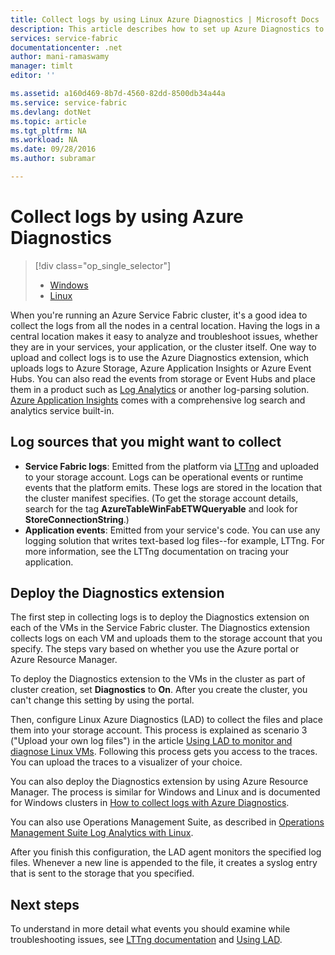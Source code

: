 ```yaml
---
title: Collect logs by using Linux Azure Diagnostics | Microsoft Docs
description: This article describes how to set up Azure Diagnostics to collect logs from a Service Fabric Linux cluster running in Azure.
services: service-fabric
documentationcenter: .net
author: mani-ramaswamy
manager: timlt
editor: ''

ms.assetid: a160d469-8b7d-4560-82dd-8500db34a44a
ms.service: service-fabric
ms.devlang: dotNet
ms.topic: article
ms.tgt_pltfrm: NA
ms.workload: NA
ms.date: 09/28/2016
ms.author: subramar

---
```

# Collect logs by using Azure Diagnostics
> [!div class="op_single_selector"]
> * [Windows](service-fabric-diagnostics-how-to-setup-wad.md)
> * [Linux](service-fabric-diagnostics-how-to-setup-lad.md)
> 
> 

When you're running an Azure Service Fabric cluster, it's a good idea to collect the logs from all the nodes in a central location. Having the logs in a central location makes it easy to analyze and troubleshoot issues, whether they are in your services, your application, or the cluster itself. One way to upload and collect logs is to use the Azure Diagnostics extension, which uploads logs to Azure Storage, Azure Application Insights or Azure Event Hubs. You can also read the events from storage or Event Hubs and place them in a product such as [Log Analytics](../log-analytics/log-analytics-service-fabric.md) or another log-parsing solution. [Azure Application Insights](https://azure.microsoft.com/services/application-insights/) comes with a comprehensive log search and analytics service built-in.

## Log sources that you might want to collect
* **Service Fabric logs**: Emitted from the platform via [LTTng](http://lttng.org) and uploaded to your storage account. Logs can be operational events or runtime events that the platform emits. These logs are stored in the location that the cluster manifest specifies. (To get the storage account details, search for the tag **AzureTableWinFabETWQueryable** and look for **StoreConnectionString**.)
* **Application events**: Emitted from your service's code. You can use any logging solution that writes text-based log files--for example, LTTng. For more information, see the LTTng documentation on tracing your application.  

## Deploy the Diagnostics extension
The first step in collecting logs is to deploy the Diagnostics extension on each of the VMs in the Service Fabric cluster. The Diagnostics extension collects logs on each VM and uploads them to the storage account that you specify. The steps vary based on whether you use the Azure portal or Azure Resource Manager.

To deploy the Diagnostics extension to the VMs in the cluster as part of cluster creation, set **Diagnostics** to **On**. After you create the cluster, you can't change this setting by using the portal.

Then, configure Linux Azure Diagnostics (LAD) to collect the files and place them into your storage account. This process is explained as scenario 3 ("Upload your own log files") in the article [Using LAD to monitor and diagnose Linux VMs](../virtual-machines/virtual-machines-linux-classic-diagnostic-extension.md?toc=%2fazure%2fvirtual-machines%2flinux%2fclassic%2ftoc.json). Following this process gets you access to the traces. You can upload the traces to a visualizer of your choice.

You can also deploy the Diagnostics extension by using Azure Resource Manager. The process is similar for Windows and Linux and is documented for Windows clusters in [How to collect logs with Azure Diagnostics](service-fabric-diagnostics-how-to-setup-wad.md).

You can also use Operations Management Suite, as described in [Operations Management Suite Log Analytics with Linux](https://blogs.technet.microsoft.com/hybridcloud/2016/01/28/operations-management-suite-log-analytics-with-linux/).

After you finish this configuration, the LAD agent monitors the specified log files. Whenever a new line is appended to the file, it creates a syslog entry that is sent to the storage that you specified.

## Next steps
To understand in more detail what events you should examine while troubleshooting issues, see [LTTng documentation](http://lttng.org/docs) and [Using LAD](../virtual-machines/virtual-machines-linux-classic-diagnostic-extension.md?toc=%2fazure%2fvirtual-machines%2flinux%2fclassic%2ftoc.json).

